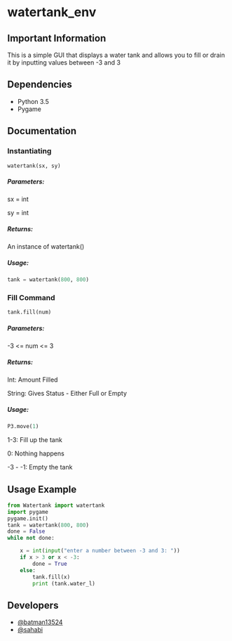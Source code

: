 # watertank_env

## Important Information
This is a simple GUI that displays a water tank and allows you to fill or drain it by inputting values between -3 and 3
## Dependencies

* Python 3.5
* Pygame

## Documentation

### Instantiating

```python
watertank(sx, sy)
```

##### Parameters:

sx = int

sy = int

##### Returns:

An instance of watertank()

##### Usage:
```python
tank = watertank(800, 800)
```

### Fill Command

```python
tank.fill(num)
```

##### Parameters:

-3 <= num <= 3
##### Returns:

Int: Amount Filled

String: Gives Status - Either Full or Empty
##### Usage:
```python
P3.move(1)
```
1-3: Fill up the tank

0: Nothing happens

-3 - -1: Empty the tank


## Usage Example

```python
from Watertank import watertank
import pygame
pygame.init()
tank = watertank(800, 800)
done = False
while not done:

    x = int(input("enter a number between -3 and 3: "))
    if x > 3 or x < -3:
        done = True
    else:
        tank.fill(x)
        print (tank.water_l)
```

## Developers

* [@batman13524](https://github.com/batman13524)
* [@sahabi](https://github.com/sahabi)

